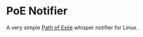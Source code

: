 # PoE Notifier

A very simple [Path of Exile](https://www.pathofexile.com/) whisper notifier for Linux.
